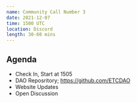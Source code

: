 ```yaml
---
name: Community Call Number 3
date: 2021-12-07
time: 1500 UTC
location: Discord
length: 30-60 mins
---
```


## Agenda

- Check In, Start at 1505
- DAO Reposritory; https://github.com/ETCDAO
- Website Updates
- Open Discussion

